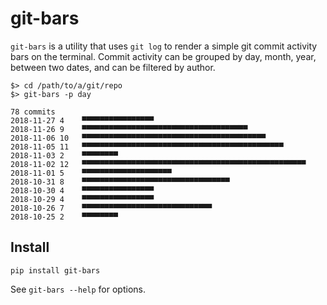 # git-bars

`git-bars` is a utility that uses `git log` to render a simple git commit activity bars on the terminal. Commit activity can be grouped by day, month, year, between two dates, and can be filtered by author.

```shell
$> cd /path/to/a/git/repo
$> git-bars -p day

78 commits
2018-11-27 4    ▀▀▀▀▀▀▀▀▀▀▀▀▀▀▀▀
2018-11-26 9    ▀▀▀▀▀▀▀▀▀▀▀▀▀▀▀▀▀▀▀▀▀▀▀▀▀▀▀▀▀▀▀▀▀▀▀▀▀
2018-11-06 10   ▀▀▀▀▀▀▀▀▀▀▀▀▀▀▀▀▀▀▀▀▀▀▀▀▀▀▀▀▀▀▀▀▀▀▀▀▀▀▀▀▀
2018-11-05 11   ▀▀▀▀▀▀▀▀▀▀▀▀▀▀▀▀▀▀▀▀▀▀▀▀▀▀▀▀▀▀▀▀▀▀▀▀▀▀▀▀▀▀▀▀▀
2018-11-03 2    ▀▀▀▀▀▀▀▀
2018-11-02 12   ▀▀▀▀▀▀▀▀▀▀▀▀▀▀▀▀▀▀▀▀▀▀▀▀▀▀▀▀▀▀▀▀▀▀▀▀▀▀▀▀▀▀▀▀▀▀▀▀▀▀
2018-11-01 5    ▀▀▀▀▀▀▀▀▀▀▀▀▀▀▀▀▀▀▀▀
2018-10-31 8    ▀▀▀▀▀▀▀▀▀▀▀▀▀▀▀▀▀▀▀▀▀▀▀▀▀▀▀▀▀▀▀▀▀
2018-10-30 4    ▀▀▀▀▀▀▀▀▀▀▀▀▀▀▀▀
2018-10-29 4    ▀▀▀▀▀▀▀▀▀▀▀▀▀▀▀▀
2018-10-26 7    ▀▀▀▀▀▀▀▀▀▀▀▀▀▀▀▀▀▀▀▀▀▀▀▀▀▀▀▀▀
2018-10-25 2    ▀▀▀▀▀▀▀▀
```

## Install
`pip install git-bars`

See `git-bars --help` for options.

